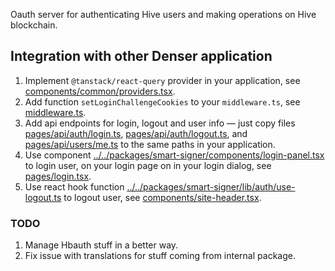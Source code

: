 Oauth server for authenticating Hive users and making operations on Hive
blockchain.

## Integration with other Denser application

1. Implement `@tanstack/react-query` provider in your application, see
   [components/common/providers.tsx](components/common/providers.tsx).
2. Add function `setLoginChallengeCookies` to your `middleware.ts`, see
   [middleware.ts](middleware.ts).
3. Add api endpoints for login, logout and user info — just copy files
   [pages/api/auth/login.ts](pages/api/auth/login.ts),
   [pages/api/auth/logout.ts](pages/api/auth/logout.ts), and
   [pages/api/users/me.ts](pages/api/users/me.ts) to the same paths in
   your application.
4. Use component
   [../../packages/smart-signer/components/login-panel.tsx](../../packages/smart-signer/components/login-panel.tsx)
   to login user, on your login page on in your login dialog, see
   [pages/login.tsx](pages/login.tsx).
5. Use react hook function
   [../../packages/smart-signer/lib/auth/use-logout.ts](../../packages/smart-signer/lib/auth/use-logout.ts)
   to logout user, see [components/site-header.tsx](components/site-header.tsx).

### TODO

1. Manage Hbauth stuff in a better way.
2. Fix issue with translations for stuff coming from internal package.

